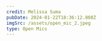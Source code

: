 ```yaml
---
credit: Melissa Suma
pubDate: 2024-01-22T18:36:12.808Z
imgSrc: /assets/open_mic_2.jpeg
type: Open Mics
---
```

